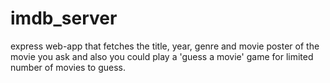 # imdb_server
express web-app that fetches the title, year, genre and movie poster of the movie you ask
and also you could play a 'guess a movie' game for limited number of movies to guess.
